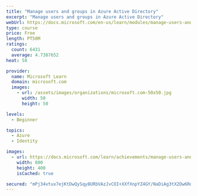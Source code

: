 ```yaml
---
title: "Manage users and groups in Azure Active Directory"
excerpt: "Manage users and groups in Azure Active Directory"
webUrl: https://docs.microsoft.com/en-us/learn/modules/manage-users-and-groups-in-aad/
type: course
price: Free
length: PT50M
ratings:
  count: 6431
  average: 4.7387652
heat: 58

provider:
  name: Microsoft Learn
  domain: microsoft.com
  images:
    - url: /assets/images/organizations/microsoft.com-50x50.jpg
      width: 50
      height: 50

levels:
  - Beginner

topics:
  - Azure
  - Identity

images:
  - url: https://docs.microsoft.com/learn/achievements/manage-users-and-groups-in-aad-social.png
    width: 800
    height: 400
    isCached: true

secured: "mPj34vtux7ejKtDwQySqy8URbVAzJvCOI+XXfXnpYZ4GY/NaDiAg3tX2Dw6RdpCCglTRhQ/VRVmiImLB99Uc9yqcdlnhlkUW/6TEKw4HvqJ6jLZBvsvfhzbHg0H1xyL2VCqWDJquCXHNvKXs2AIo9mMBXOTKhyS658aRnU5tFoXKVuhAfXatEnLKv+ckOErNDVcrW8tqTm65PgUMVvdo30gE2cGK8MYNtFgJEV25eEt9qKqgBBRm8lTdGkbJ3v1vlQ9bN6+RoZDzAosmbNUpCpyfeQHjTx4KPJpNUWbarX2WV3FjLcO3wbj+wiZBCmlsM2TQfx2xrTdzRdBDleO9cKRbZS2xm7olq1OLkEfRt0UiWqcWiiYaHRt+WnzIDOygQ3bPZc+7aO76ZHGRFfvZ0e2d9sZxyRQDCCmOZ2WxUzs=;np1utuCl7xITUt7jHpOHig=="
---
```


